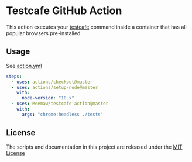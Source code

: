 # Testcafe GitHub Action

This action executes your [testcafe](https://devexpress.github.io/testcafe/) command inside a container that has all popular browsers pre-installed.

## Usage

See [action.yml](action.yml)

```yaml
steps:
  - uses: actions/checkout@master
  - uses: actions/setup-node@master
    with:
      node-version: "10.x"
  - uses: Meemaw/testcafe-action@master
    with:
      args: "chrome:headless ./tests"
```

## License

The scripts and documentation in this project are released under the [MIT License](LICENSE)
